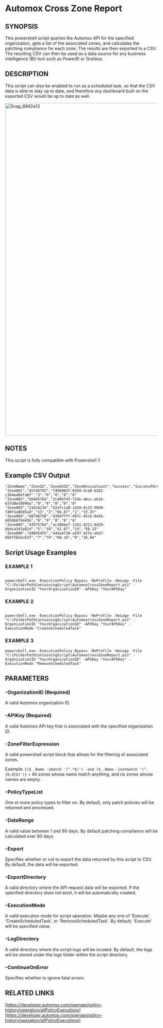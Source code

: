 # Automox Cross Zone Report

## SYNOPSIS
This powershell script queries the Automox API for the specified organization, gets a list of the associated zones, and calculates the patching compliance for each zone.
The results are then exported to a CSV. The resulting CSV can then be used as a data source for any business intelligence (BI) tool such as PowerBI or Grafana.

## DESCRIPTION
This script can also be enabled to run as a scheduled task, so that the CSV data is able to stay up to date, and therefore any dashboard built on the exported CSV would be up to date as well.

<img width="1095" alt="Snag_6842e13" src="https://github.com/user-attachments/assets/4851393a-f7c0-4e9f-bbc4-cb4130514f51">

## NOTES
This script is fully compatible with Powershell 7.

## Example CSV Output

```
"ZoneName","ZoneID","ZoneUUID","ZoneDeviceCount","Success","SuccessPercentage","Failed","FailedPercentage"
"Zone001","45746755","f4960637-65b9-4ca8-b282-c3b4e464fa0f","3","0","0","0","0"
"Zone002","56485764","2c495f43-72de-48cc-ab1b-637d8e5d098a","0","0","0","0","0"
"Zone003","23424234","824fc1a8-1d18-4c25-98d9-740f1a8b85ad","13","2","66.67","1","33.33"
"Zone004","68796758","439977ff-497c-45cb-8e56-dd58b879d456","0","0","0","0","0"
"Zone005","43575764","ac36bbe7-13d1-4221-8d29-bbdca343a82d","5","10","41.67","14","58.33"
"Zone006","69845455","444a4f28-a297-427e-abd7-004f502ec63f","7","74","89.16","9","10.84"
```

## Script Usage Examples

### EXAMPLE 1
```

powershell.exe -ExecutionPolicy Bypass -NoProfile -NoLogo -File "C:\FolderPathContainingScript\AutomoxCrossZoneReport.ps1" -OrganizationID "YourOrganizationID" -APIKey "YourAPIKey"
```
### EXAMPLE 2
```

powershell.exe -ExecutionPolicy Bypass -NoProfile -NoLogo -File "C:\FolderPathContainingScript\AutomoxCrossZoneReport.ps1" -OrganizationID "YourOrganizationID" -APIKey "YourAPIKey" -ExecutionMode "CreateScheduledTask"
```

### EXAMPLE 3
```
powershell.exe -ExecutionPolicy Bypass -NoProfile -NoLogo -File "C:\FolderPathContainingScript\AutomoxCrossZoneReport.ps1" -OrganizationID "YourOrganizationID" -APIKey "YourAPIKey" -ExecutionMode "RemoveScheduledTask"
```

## PARAMETERS

### -OrganizationID (Required)
A valid Automox organization ID.

### -APIKey (Required)
A valid Automox API key that is associated with the specified organization ID.

### -ZoneFilterExpression
A valid powershell script block that allows for the filtering of associated zones.

Example: ```{($_.Name -imatch '(^.*$)') -and ($_.Name -inotmatch '(^.{0,0}$)')}``` = All zones whose name match anything, and no zones whose names are empty.

### -PolicyTypeList
One or more policy types to filter on. By default, only patch policies will be returned and processed.

### -DateRange
A valid value between 1 and 90 days. By default,patching compliance will be calculated over 90 days.

### -Export
Specifies whether or not to export the data returned by this script to CSV. By default, the data will be exported.

### -ExportDirectory
A valid directory where the API request data will be exported. If the specified directory does not exist, it will be automatically created.

### -ExecutionMode
A valid execution mode for script operation. Maybe any one of 'Execute', 'CreateScheduledTask', or 'RemoveScheduledTask'. By default, 'Execute' will be specified value.

### -LogDirectory
A valid directory where the script logs will be located. By default, the logs will be stored under the logs folder within the script directory.

### -ContinueOnError
Specifies whether to ignore fatal errors.

## RELATED LINKS

[https://developer.automox.com/openapi/policy-history/operation/allPolicyExecutions](https://developer.automox.com/openapi/policy-history/operation/allPolicyExecutions)
